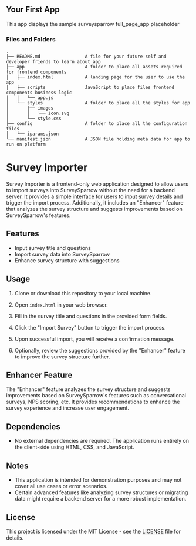 ## Your First App

This app displays the sample surveysparrow full_page_app placeholder

### Files and Folders
    .
    ├── README.md                 A file for your future self and developer friends to learn about app
    ├── app                       A folder to place all assets required for frontend components
    │   ├── index.html            A landing page for the user to use the app
    │   ├── scripts               JavaScript to place files frontend components business logic
    │   │   └── app.js
    │   └── styles                A folder to place all the styles for app
    │       ├── images
    │       │   └── icon.svg
    │       └── style.css
    ├── config                    A folder to place all the configuration files
    │   └── iparams.json
    └── manifest.json             A JSON file holding meta data for app to run on platform

# Survey Importer

Survey Importer is a frontend-only web application designed to allow users to import surveys into SurveySparrow without the need for a backend server. It provides a simple interface for users to input survey details and trigger the import process. Additionally, it includes an "Enhancer" feature that analyzes the survey structure and suggests improvements based on SurveySparrow's features.

## Features

- Input survey title and questions
- Import survey data into SurveySparrow
- Enhance survey structure with suggestions

## Usage

1. Clone or download this repository to your local machine.

2. Open `index.html` in your web browser.

3. Fill in the survey title and questions in the provided form fields.

4. Click the "Import Survey" button to trigger the import process.

5. Upon successful import, you will receive a confirmation message.

6. Optionally, review the suggestions provided by the "Enhancer" feature to improve the survey structure further.

## Enhancer Feature

The "Enhancer" feature analyzes the survey structure and suggests improvements based on SurveySparrow's features such as conversational surveys, NPS scoring, etc. It provides recommendations to enhance the survey experience and increase user engagement.

## Dependencies

- No external dependencies are required. The application runs entirely on the client-side using HTML, CSS, and JavaScript.

## Notes

- This application is intended for demonstration purposes and may not cover all use cases or error scenarios.
- Certain advanced features like analyzing survey structures or migrating data might require a backend server for a more robust implementation.

## License

This project is licensed under the MIT License - see the [LICENSE](LICENSE) file for details.
